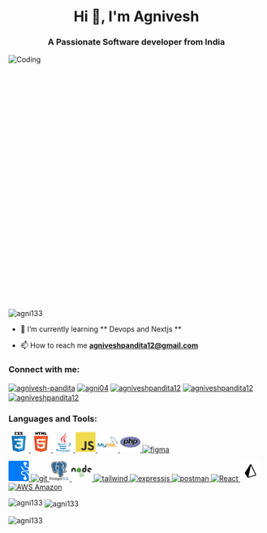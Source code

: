 
<h1 align="center">Hi 👋, I'm Agnivesh </h1>
<h3 align="center">A Passionate Software developer from India</h3>
<img align ="right" alt="Coding" width="890" height = "500" src= "https://e1.pxfuel.com/desktop-wallpaper/606/901/desktop-wallpaper-contact-follow-me-anime-programmer.jpg">

<p align="left"> <img src="https://komarev.com/ghpvc/?username=agni133&label=Profile%20views&color=0e75b6&style=flat" alt="agni133" /> </p>


- 🌱 I’m currently learning ** Devops and Nextjs   **

- 📫 How to reach me **agniveshpandita12@gmail.com**

<h3 align="left">Connect with me:</h3>
<p align="left">
<a href="https://linkedin.com/in/agnivesh-pandita" target="blank"><img align="center" src="https://raw.githubusercontent.com/rahuldkjain/github-profile-readme-generator/master/src/images/icons/Social/linked-in-alt.svg" alt="agnivesh-pandita" height="30" width="40" /></a>
<a href="https://www.leetcode.com/agni04" target="blank"><img align="center" src="https://raw.githubusercontent.com/rahuldkjain/github-profile-readme-generator/master/src/images/icons/Social/leet-code.svg" alt="agni04" height="30" width="40" /></a>
<a href="https://www.hackerearth.com/@agniveshpandita12" target="blank"><img align="center" src="https://raw.githubusercontent.com/rahuldkjain/github-profile-readme-generator/master/src/images/icons/Social/hackerearth.svg" alt="agniveshpandita12" height="30" width="40" /></a>
<a href="https://auth.geeksforgeeks.org/user/agniveshpandita12" target="blank"><img align="center" src="https://raw.githubusercontent.com/rahuldkjain/github-profile-readme-generator/master/src/images/icons/Social/geeks-for-geeks.svg" alt="agniveshpandita12" height="30" width="40" /></a>
 <a href="https://codeforces.com/profile/agniveshpandita12" target="blank"><img align="center" src="https://raw.githubusercontent.com/rahuldkjain/github-profile-readme-generator/master/src/images/icons/Social/codeforces.svg" alt="agniveshpandita12" height="30" width="40" /></a>
</p>

<h3 align="left">Languages and Tools:</h3>
<p align="left"> <a href="https://www.w3schools.com/css/" target="_blank" rel="noreferrer"> <img src="https://raw.githubusercontent.com/devicons/devicon/master/icons/css3/css3-original-wordmark.svg" alt="css3" width="40" height="40"/> </a> <a href="https://www.w3.org/html/" target="_blank" rel="noreferrer"> <img src="https://raw.githubusercontent.com/devicons/devicon/master/icons/html5/html5-original-wordmark.svg" alt="html5" width="40" height="40"/> </a> <a href="https://www.java.com" target="_blank" rel="noreferrer"> <img src="https://raw.githubusercontent.com/devicons/devicon/master/icons/java/java-original.svg" alt="java" width="40" height="40"/> </a> <a href="https://developer.mozilla.org/en-US/docs/Web/JavaScript" target="_blank" rel="noreferrer"> <img src="https://raw.githubusercontent.com/devicons/devicon/master/icons/javascript/javascript-original.svg" alt="javascript" width="40" height="40"/> </a> <a href="https://www.mysql.com/" target="_blank" rel="noreferrer"> <img src="https://raw.githubusercontent.com/devicons/devicon/master/icons/mysql/mysql-original-wordmark.svg" alt="mysql" width="40" height="40"/> </a> <a href="https://www.php.net" target="_blank" rel="noreferrer"> <img src="https://raw.githubusercontent.com/devicons/devicon/master/icons/php/php-original.svg" alt="php" width="40" height="40"/> </a> 
 <a href="https://www.figma.com/" target="_blank" rel="noreferrer"> <img src="https://www.vectorlogo.zone/logos/figma/figma-icon.svg" alt="figma" width="40" height="40"/> </a></p>
  <a href="https://recoiljs.org/" target="_blank" rel="noreferrer"> <img src="https://raw.githubusercontent.com/bestofjs/bestofjs/master/apps/bestofjs-nextjs/public/logos/recoil.svg" alt="Recoil" width="40" height="40"/> </a>
 <a href="https://git-scm.com/" target="_blank" rel="noreferrer"> <img src="https://www.vectorlogo.zone/logos/git-scm/git-scm-icon.svg" alt="git" width="40" height="40"/> </a>
 <a href="https://www.postgresql.org" target="_blank" rel="noreferrer"> <img src="https://raw.githubusercontent.com/devicons/devicon/master/icons/postgresql/postgresql-original-wordmark.svg" alt="postgresql" width="40" height="40"/> </a>
  <a href="https://nodejs.org" target="_blank" rel="noreferrer"> <img src="https://raw.githubusercontent.com/devicons/devicon/master/icons/nodejs/nodejs-original-wordmark.svg" alt="nodejs" width="40" height="40"/> </a>
  <a href="https://tailwindcss.com/" target="_blank" rel="noreferrer"> <img src="https://www.vectorlogo.zone/logos/tailwindcss/tailwindcss-icon.svg" alt="tailwind" width="40" height="40"/> </a>
   <a href="https://expressjs.com/" target="_blank" rel="noreferrer"> <img src="https://www.vectorlogo.zone/logos/expressjs/expressjs-icon.svg" alt="expressjs" width="40" height="40"/> </a>
    <a href="https://www.postman.com/" target="_blank" rel="noreferrer"> <img src="https://www.vectorlogo.zone/logos/getpostman/getpostman-icon.svg" alt="postman" width="40" height="40"/> </a>
    <a href="https://react.dev/" target="_blank" rel="noreferrer"> <img src="https://www.vectorlogo.zone/logos/reactjs/reactjs-icon.svg" alt="React" width="40" height="40"/> </a>
 <a href="https://www.prisma.io/" target="_blank" rel="noreferrer"> <img src="https://raw.githubusercontent.com/ryanoasis/nerd-fonts/384b1825ea0037b0314f7f9c660a80c1ecdb219a/src/svgs/prisma.svg" alt="Prisma" width="40" height="40"/> </a>
  <a href="https://aws.amazon.com/" target="_blank" rel="noreferrer"> <img src="https://www.vectorlogo.zone/logos/amazon_aws/amazon_aws-icon.svg" alt="AWS Amazon" width="40" height="40"/> </a>
        

  
<p><img align="left" src="https://github-readme-stats.vercel.app/api/top-langs?username=agni133&show_icons=true&locale=en&layout=compact" alt="agni133" /></p>

<p>&nbsp;<img align="center" src="https://github-readme-stats.vercel.app/api?username=agni133&show_icons=true&locale=en" alt="agni133" /></p>

<p><img align="center" src="https://github-readme-streak-stats.herokuapp.com/?user=agni133&" alt="agni133" /></p>

